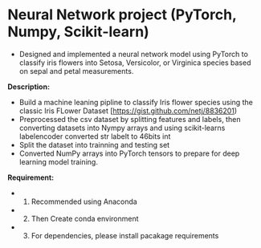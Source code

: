 # Neural Network project (PyTorch, Numpy, Scikit-learn)
- Designed and implemented a neural network model using PyTorch to classify iris flowers into Setosa, Versicolor, or Virginica species based on sepal and petal measurements.
  
**Description:**
- Build a machine leaning pipline to classify Iris flower species using the classic Iris FLower Dataset [https://gist.github.com/netj/8836201)
- Preprocessed the csv dataset by splitting features and labels, then converting datasets into Nympy arrays and using scikit-learns labelencoder converted str labelt to 46bits int
- Split the dataset into trainning and testing set
- Converted NumPy arrays into PyTorch tensors to prepare for deep learning model training.


**Requirement:**

- 1. Recommended using Anaconda 
- 2. Then Create conda environment
- 3. For dependencies, please install pacakage requirements
